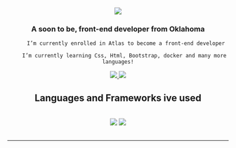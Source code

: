 
<h1 align="center">
    <img src="https://readme-typing-svg.herokuapp.com/?font=Righteous&size=35&center=true&vCenter=true&width=500&height=70&duration=4000&lines=Hi+There!+👋;+I'm+Eve!;+I'ts+Nice+To+Meet+You!;+I+Hope+You+Have+A+Good+Day!" />
</h1>

<h3 align="center">A soon to be, front-end developer from Oklahoma</h3>
<div align="center">
 
          I’m currently enrolled in Atlas to become a front-end developer 
 
        I’m currently learning Css, Html, Bootstrap, docker and many more languages!
        
 </div>

 <div align="center"> 
  <a href="mailto:EveBaker0162@gmail.com">
    <img src="https://img.shields.io/badge/Gmail-333333?style=for-the-badge&logo=gmail&logoColor=red" />
  </a>
  <a href="https://www.linkedin.com/in/eve-baker-24b0111b5" target="_blank">
    <img src="https://img.shields.io/badge/LinkedIn-0077B5?style=for-the-badge&logo=linkedin&logoColor=white" target="_blank" />
  </a>
  <!--<a href="https://salesp07.github.io" target="_blank">
     <img src="https://img.shields.io/badge/Portfolio-FF5722?style=for-the-badge&logo=todoist&logoColor=white" target="_blank" /> 
  </a>
</div>-->

<h2 align="center">Languages and Frameworks ive used</h2>
<br/>
<div align="center">
    <img src="https://skillicons.dev/icons?i=bootstrap,html,css,javascript,c,flask,bash,python,sass,react,"/>
    <img src="https://skillicons.dev/icons?i=vscode,github,figma,mysql,nosql,git" /><br>
</div>

<br/>
<hr/>
</hr>
<!-- <p><img align="center" src="https://github-readme-stats.vercel.app/api/top-langs?username=EveBaker&show_icons=true&locale=en&layout=compact" alt="EveBaker" /></p> -->



